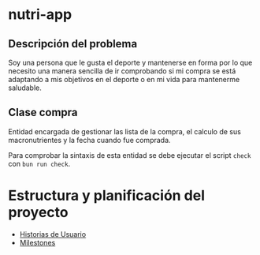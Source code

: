 # nutri-app

## Descripción del problema

Soy una persona que le gusta el deporte y mantenerse en forma por lo que necesito una manera
sencilla de ir comprobando si mi compra se está adaptando a mis objetivos en el deporte o en
mi vida para mantenerme saludable.

## Clase compra

Entidad encargada de gestionar las lista de la compra, el calculo de sus macronutrientes y la
fecha cuando fue comprada.

Para comprobar la sintaxis de esta entidad se debe ejecutar el script `check` con `bun run check`.

# Estructura y planificación del proyecto

- [Historias de Usuario](./docs/historias_usuario.md)
- [Milestones](./docs/milestones.md)

